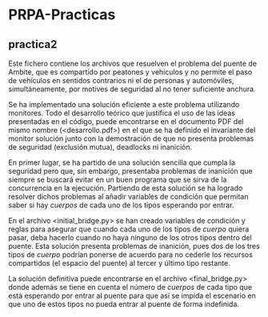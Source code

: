 # PRPA-Practicas

## practica2

Este fichero contiene los archivos que resuelven el problema del puente de Ambite, que es compartido por peatones y vehículos y no permite el paso de vehículos en sentidos contrarios ni el de personas y automóviles, simultáneamente, por motives de seguridad al no tener suficiente anchura. 

Se ha implementado una solución eficiente a este problema utilizando monitores. 
Todo el desarrollo teórico que justifica el uso de las ideas presentadas en el código, puede encontrarse en el documento PDF del mismo nombre (<desarrollo.pdf>) en el que se ha definido el invariante del monitor solución junto con la demostración de que no presenta problemas de seguridad (exclusión mutua), deadlocks ni inanición.

En primer lugar, se ha partido de una solución sencilla que cumpla la seguridad pero que, sin embargo, presentaba problemas de inanición que siempre se buscará evitar en un buen programa que se sirva de la concurrencia en la ejecución. Partiendo de esta solución se ha logrado resolver dichos problemas al añadir variables de condición que permitan saber si hay *cuerpos* de cada uno de los tipos esperando por entrar.

En el archivo <initial_bridge.py> se han creado variables de condición y reglas para asegurar que cuando cada uno de los tipos de *cuerpo* quiera pasar, deba hacerlo cuando no haya ninguno de los otros tipos dentro del puente. Esta solución presenta problemas de inanición, pues dos de los tres tipos de *cuerpo* podrían ponerse de acuerdo para no cederle los recursos compartidos (el espacio del puente) al tercer y último tipo restante.

La solución definitiva puede encontrarse en el archivo <final_bridge.py> donde además se tiene en cuenta el número de *cuerpos* de cada tipo que está esperando por entrar al puente para que así se impida el escenario en que uno de estos tipos no pueda entrar al puente de forma indefinida.
